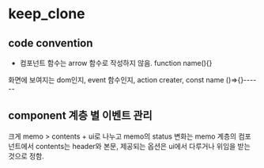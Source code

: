 # keep_clone

## code convention
- 컴포넌트 함수는 arrow 함수로 작성하지 않음.
function name(){}

화면에 보여지는 dom인지, event 함수인지, action creater, 
const name ()=>{}------


## component 계층 별 이벤트 관리
크게 memo > contents + ui로 나누고
memo의 status 변화는 memo 계층의 컴포넌트에서
contents는 header와 본문, 
제공되는 옵션은 ui에서 다루거나 위임을 받는 것으로 정함.